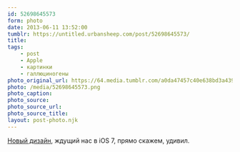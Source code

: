 ```yaml
---
id: 52698645573
form: photo
date: 2013-06-11 13:52:00
tumblr: https://untitled.urbansheep.com/post/52698645573/
title:
tags:
    - post
    - Apple
    - картинки
    - галлюциногены
photo_original_url: https://64.media.tumblr.com/a0da47457c40e638bd3a439f30f708e1/tumblr_mo83fwtyJi1qz4wzio1_640.png
photo: /media/52698645573.png
photo_caption: 
photo_source:
photo_source_url:
photo_source_title:
layout: post-photo.njk
---
```


<p><a href="http://www.apple.com/ios/ios7/">Новый дизайн</a>, ждущий нас в iOS 7, прямо скажем, удивил.</p>
